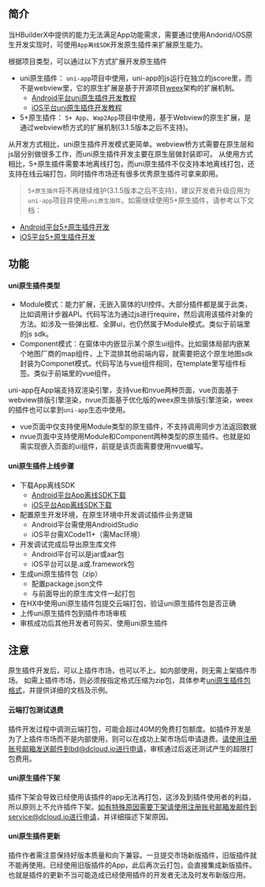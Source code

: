 ## 简介
当HBuilderX中提供的能力无法满足App功能需求，需要通过使用Andorid/iOS原生开发实现时，可使用`App离线SDK`开发原生插件来扩展原生能力。

根据项目类型，可以通过以下方式扩展开发原生插件
- uni原生插件：
`uni-app`项目中使用，uni-app的js运行在独立的jscore里，而不是webview里，它的原生扩展是基于开源项目[weex](https://weex.apache.org/cn/guide/index.html)架构的扩展机制。
  + [Android平台uni原生插件开发教程](/NativePlugin/course/android.md)
  + [iOS平台uni原生插件开发教程](/NativePlugin/course/ios.md)
- 5+原生插件：
`5+ App`、`Wap2App`项目中使用，基于Webview的原生扩展，是通过webview桥方式的扩展机制(3.1.5版本之后不支持)。

从开发方式相比，uni原生插件开发模式更简单。webview桥方式需要在原生层和js层分别做很多工作，而uni原生插件开发主要在原生层做封装即可。
从使用方式相比，5+原生插件需要本地离线打包，而uni原生插件不仅支持本地离线打包，还支持在线云端打包，同时插件市场还有很多优秀原生插件可拿来即用。

> `5+原生插件`将不再继续维护(3.1.5版本之后不支持)，建议开发者升级应用为`uni-app`项目并使用`uni原生插件`。如需继续使用5+原生插件，请参考以下文档：
- [Android平台5+原生插件开发](http://ask.dcloud.net.cn/article/66)
- [iOS平台5+原生插件开发](http://ask.dcloud.net.cn/article/67)

## 功能
#### uni原生插件类型
- Module模式：能力扩展，无嵌入窗体的UI控件。大部分插件都是属于此类，比如调用计步器API。代码写法为通过js进行require，然后调用该插件对象的方法。如涉及一些弹出框、全屏ui，也仍然属于Module模式。类似于前端里的js sdk。
- Component模式：在窗体中内嵌显示某个原生ui组件。比如窗体局部内嵌某个地图厂商的map组件，上下混排其他前端内容，就需要把这个原生地图sdk封装为Componet模式。代码写法与vue组件相同，在template里写组件标签。类似于前端里的vue组件。

uni-app在App端支持双渲染引擎，支持vue和nvue两种页面，vue页面基于webview排版引擎渲染，nvue页面基于优化版的weex原生排版引擎渲染，weex的插件也可以拿到`uni-app`生态中使用。
- vue页面中仅支持使用Module类型的原生插件，不支持调用同步方法返回数据
- nvue页面中支持使用Module和Component两种类型的原生插件。也就是如需实现嵌入页面的ui组件，前提是该页面需要使用nvue编写。


#### uni原生插件上线步骤
- 下载App离线SDK
  + [Android平台App离线SDK下载](/AppDocs/download/android.md)
  + [iOS平台App离线SDK下载](/AppDocs/download/ios.md)
- 配置原生开发环境，在原生环境中开发调试插件业务逻辑
  + Android平台需使用AndroidStudio
  + iOS平台需XCode11+（需Mac环境）
- 开发调试完成后导出原生库文件
  + Android平台可以是jar或aar包
  + iOS平台可以是.a或.framework包
- 生成uni原生插件包（zip）
  + 配置package.json文件
  + 与前面导出的原生库文件一起打包
- 在HX中使用uni原生插件包提交云端打包，验证uni原生插件包是否正确
- 上传uni原生插件包到插件市场审核
- 审核成功后其他开发者可购买、使用uni原生插件


## 注意
原生插件开发后，可以上插件市场，也可以不上。如内部使用，则无需上架插件市场。
如需上插件市场，则必须按指定格式压缩为zip包，具体参考[uni原生插件包格式](/NativePlugin/course/package.md)，并提供详细的文档及示例。

#### 云端打包测试退费
插件开发过程中调测云端打包，可能会超过40M的免费打包额度。如插件开发是为了上插件市场而不是内部使用，则可以在成功上架市场后申请退费。请使用注册账号邮箱发送邮件到bd@dcloud.io进行申请，审核通过后返还测试产生的超限打包费用。

#### uni原生插件下架
插件下架会导致已经使用该插件的app无法再打包，这涉及到插件使用者的利益，所以原则上不允许插件下架。如有特殊原因需要下架请使用注册账号邮箱发邮件到service@dcloud.io进行申请，并详细描述下架原因。

#### uni原生插件更新
插件作者需注意保持好版本质量和向下兼容。一旦提交市场新版插件，旧版插件就不能再使用。已经使用旧版插件的App，此后再次云打包，会直接集成新版插件。也就是插件的更新不当可能造成已经使用插件的开发者无法及时发布新版应用。

